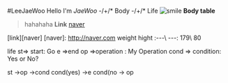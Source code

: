 #LeeJaeWoo
Hello I'm  *JaeWoo*
-/+/* Body
-/+/* Life
![smile](http://i.cbc.ca/1.3175037.1438341107!/cpimage/httpimage/image.jpg_gen/derivatives/16x9_620/didier-drogba.jpg )
**Body table**
>hahahaha
**Link**
[naver](http://naver.com)

[link][naver]
[naver]: http://naver.com
weight hight
 :---\ ---:
179\ 80

life 
st=> start: Go
e =>end
op =>operation : My Operation
cond => condition: Yes or No?

st ->op ->cond
cond(yes) ->e
cond(no -> op
